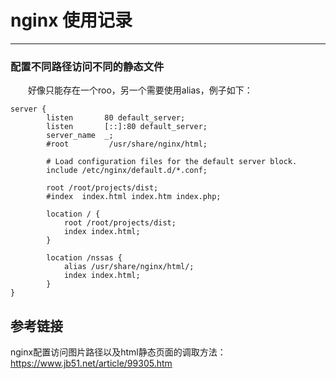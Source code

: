# nginx 使用记录
***
### 配置不同路径访问不同的静态文件
&ensp;&ensp;&ensp;&ensp;好像只能存在一个roo，另一个需要使用alias，例子如下：
```
server {
        listen       80 default_server;
        listen       [::]:80 default_server;
        server_name  _;
        #root         /usr/share/nginx/html;

        # Load configuration files for the default server block.
        include /etc/nginx/default.d/*.conf;

        root /root/projects/dist;
        #index  index.html index.htm index.php;

        location / {
            root /root/projects/dist;
            index index.html;
        }

        location /nssas {
            alias /usr/share/nginx/html/;
            index index.html;
        }
}
```

## 参考链接
nginx配置访问图片路径以及html静态页面的调取方法：https://www.jb51.net/article/99305.htm